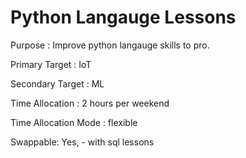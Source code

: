# Python Langauge Lessons

Purpose : Improve python langauge skills to pro.

Primary Target : IoT

Secondary Target : ML

Time Allocation : 2 hours per weekend

Time Allocation Mode : flexible

Swappable: Yes, - with sql lessons
